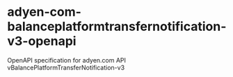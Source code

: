 # adyen-com-balanceplatformtransfernotification-v3-openapi
OpenAPI specification for adyen.com API vBalancePlatformTransferNotification-v3
